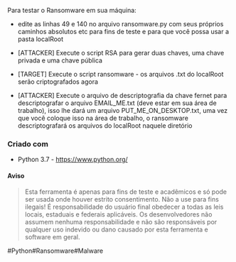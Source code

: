 
Para testar o Ransomware em sua máquina:

* edite as linhas 49 e 140 no arquivo ransomware.py com seus próprios caminhos absolutos etc para fins de teste e para que você possa usar a pasta localRoot

* [ATTACKER] Execute o script RSA para gerar duas chaves, uma chave privada e uma chave pública

* [TARGET] Execute o script ransomware - os arquivos .txt do localRoot serão criptografados agora

* [ATTACKER] Execute o arquivo de descriptografia da chave fernet para descriptografar o arquivo EMAIL_ME.txt (deve estar em sua área de trabalho), isso lhe dará um arquivo PUT_ME_ON_DESKTOP.txt, uma vez que você coloque isso na área de trabalho, o ransomware descriptografará os arquivos do localRoot naquele diretório

### Criado com
* Python 3.7 - https://www.python.org/

#### Aviso

> Esta ferramenta é apenas para fins de teste e acadêmicos e só pode ser usada onde houver estrito consentimento. Não a use para
> fins ilegais! É responsabilidade do usuário final obedecer a todas as leis locais, estaduais e federais aplicáveis. Os desenvolvedores não assumem
> nenhuma responsabilidade e não são responsáveis por qualquer uso indevido ou dano causado por esta ferramenta e software em geral.

#Python#Ransomware#Malware
